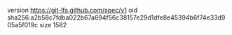 version https://git-lfs.github.com/spec/v1
oid sha256:a2b58c7fdba022b67a694f56c38157e29d1dfe8e45394b6f74e33d905a5f019c
size 1582
